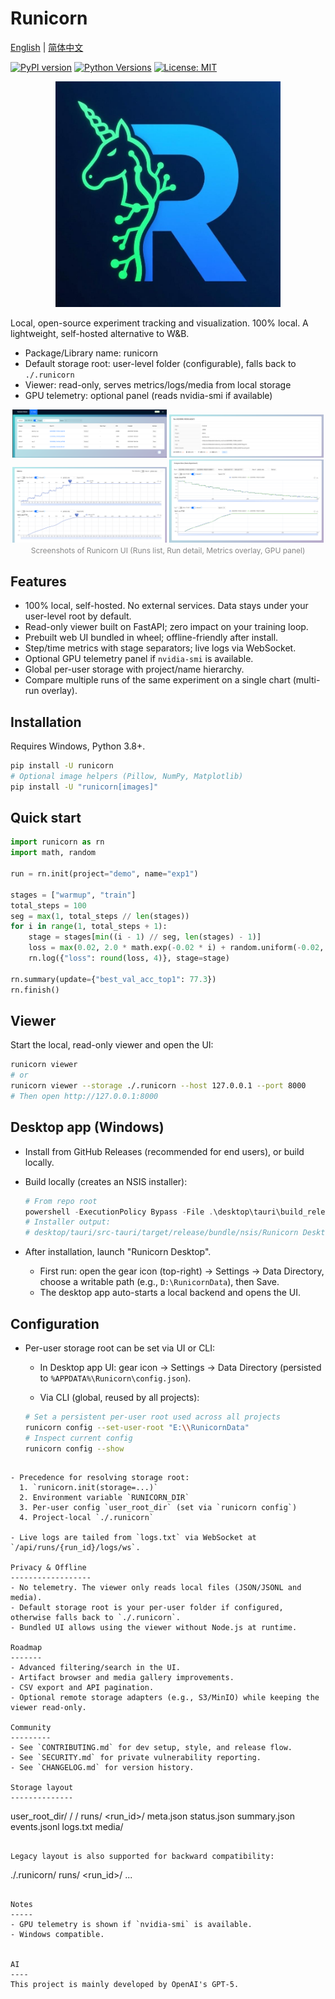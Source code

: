 # Runicorn

[English](README.md) | [简体中文](README_zh.md)

[![PyPI version](https://img.shields.io/pypi/v/runicorn)](https://pypi.org/project/runicorn/)
[![Python Versions](https://img.shields.io/pypi/pyversions/runicorn)](https://pypi.org/project/runicorn/)
[![License: MIT](https://img.shields.io/badge/License-MIT-yellow.svg)](LICENSE)

<p align="center">
  <img src="docs/picture/icon.jpg" alt="Runicorn logo" width="360" />
</p>

Local, open-source experiment tracking and visualization. 100% local. A lightweight, self-hosted alternative to W&B.

- Package/Library name: runicorn
- Default storage root: user-level folder (configurable), falls back to `./.runicorn`
- Viewer: read-only, serves metrics/logs/media from local storage
- GPU telemetry: optional panel (reads nvidia-smi if available)

<p align="center">
  <img src="https://github.com/Skydoge-zjm/Runicorn/blob/main/docs/picture/p1.png" alt="Runicorn demo 1" width="49%" />
  <img src="https://github.com/Skydoge-zjm/Runicorn/blob/main/docs/picture/p2.png" alt="Runicorn demo 2" width="49%" />
  <br/>
  <img src="https://github.com/Skydoge-zjm/Runicorn/blob/main/docs/picture/p3.png" alt="Runicorn demo 3" width="49%" />
  <img src="https://github.com/Skydoge-zjm/Runicorn/blob/main/docs/picture/p4.png" alt="Runicorn demo 4" width="49%" />
  <br/>
  <span style="color:#888; font-size: 12px;">Screenshots of Runicorn UI (Runs list, Run detail, Metrics overlay, GPU panel)</span>
  
</p>

Features
--------
- 100% local, self-hosted. No external services. Data stays under your user-level root by default.
- Read-only viewer built on FastAPI; zero impact on your training loop.
- Prebuilt web UI bundled in wheel; offline-friendly after install.
- Step/time metrics with stage separators; live logs via WebSocket.
- Optional GPU telemetry panel if `nvidia-smi` is available.
- Global per-user storage with project/name hierarchy.
- Compare multiple runs of the same experiment on a single chart (multi-run overlay).


Installation
------------
Requires Windows, Python 3.8+.

```bash
pip install -U runicorn
# Optional image helpers (Pillow, NumPy, Matplotlib)
pip install -U "runicorn[images]"
```

Quick start
-----------------

```python
import runicorn as rn
import math, random

run = rn.init(project="demo", name="exp1")

stages = ["warmup", "train"]
total_steps = 100
seg = max(1, total_steps // len(stages))
for i in range(1, total_steps + 1):
    stage = stages[min((i - 1) // seg, len(stages) - 1)]
    loss = max(0.02, 2.0 * math.exp(-0.02 * i) + random.uniform(-0.02, 0.02))
    rn.log({"loss": round(loss, 4)}, stage=stage)

rn.summary(update={"best_val_acc_top1": 77.3})
rn.finish()
```

 
Viewer
------------
Start the local, read-only viewer and open the UI:

```bash
runicorn viewer
# or
runicorn viewer --storage ./.runicorn --host 127.0.0.1 --port 8000
# Then open http://127.0.0.1:8000
```
 
Desktop app (Windows)
---------------------
- Install from GitHub Releases (recommended for end users), or build locally.
- Build locally (creates an NSIS installer):

  ```powershell
  # From repo root
  powershell -ExecutionPolicy Bypass -File .\desktop\tauri\build_release.ps1 -Bundles nsis
  # Installer output:
  # desktop/tauri/src-tauri/target/release/bundle/nsis/Runicorn Desktop_<version>_x64-setup.exe
  ```

- After installation, launch "Runicorn Desktop".
  - First run: open the gear icon (top-right) → Settings → Data Directory, choose a writable path (e.g., `D:\RunicornData`), then Save.
  - The desktop app auto-starts a local backend and opens the UI.

Configuration
-------------
- Per-user storage root can be set via UI or CLI:

  - In Desktop app UI: gear icon → Settings → Data Directory (persisted to `%APPDATA%\Runicorn\config.json`).

  - Via CLI (global, reused by all projects):
  
  ```bash
  # Set a persistent per-user root used across all projects
  runicorn config --set-user-root "E:\\RunicornData"
  # Inspect current config
  runicorn config --show
```

- Precedence for resolving storage root:
  1. `runicorn.init(storage=...)`
  2. Environment variable `RUNICORN_DIR`
  3. Per-user config `user_root_dir` (set via `runicorn config`)
  4. Project-local `./.runicorn`

- Live logs are tailed from `logs.txt` via WebSocket at `/api/runs/{run_id}/logs/ws`.
 
Privacy & Offline
------------------
- No telemetry. The viewer only reads local files (JSON/JSONL and media).
- Default storage root is your per-user folder if configured, otherwise falls back to `./.runicorn`.
- Bundled UI allows using the viewer without Node.js at runtime.
 
Roadmap
-------
- Advanced filtering/search in the UI.
- Artifact browser and media gallery improvements.
- CSV export and API pagination.
- Optional remote storage adapters (e.g., S3/MinIO) while keeping the viewer read-only.
 
Community
---------
- See `CONTRIBUTING.md` for dev setup, style, and release flow.
- See `SECURITY.md` for private vulnerability reporting.
- See `CHANGELOG.md` for version history.
 
Storage layout
--------------
```
user_root_dir/
  <project>/
    <name>/
      runs/
        <run_id>/
          meta.json
          status.json
          summary.json
          events.jsonl
          logs.txt
          media/
```

Legacy layout is also supported for backward compatibility:

```
./.runicorn/
  runs/
    <run_id>/
      ...
```
 
Notes
-----
- GPU telemetry is shown if `nvidia-smi` is available.
- Windows compatible.


AI 
----
This project is mainly developed by OpenAI's GPT-5.